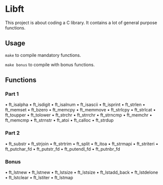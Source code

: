 # Libft
This project is about coding a C library.
It contains a lot of general purpose functions.
## Usage
``make`` to compile mandatory functions.

``make bonus`` to compile with bonus functions.
## Functions
### Part 1
• ft_isalpha
• ft_isdigit
• ft_isalnum
• ft_isascii
• ft_isprint
• ft_strlen
• ft_memset
• ft_bzero
• ft_memcpy
• ft_memmove
• ft_strlcpy
• ft_strlcat
• ft_toupper
• ft_tolower
• ft_strchr
• ft_strrchr
• ft_strncmp
• ft_memchr
• ft_memcmp
• ft_strnstr
• ft_atoi
• ft_calloc
• ft_strdup
### Part 2
• ft_substr
• ft_strjoin
• ft_strtrim
• ft_split
• ft_itoa
• ft_strmapi
• ft_striteri
• ft_putchar_fd
• ft_putstr_fd
• ft_putendl_fd
• ft_putnbr_fd
### Bonus
• ft_lstnew
• ft_lstnew
• ft_lstsize
• ft_lstsize
• ft_lstadd_back
• ft_lstdelone
• ft_lstclear
• ft_lstiter
• ft_lstmap
